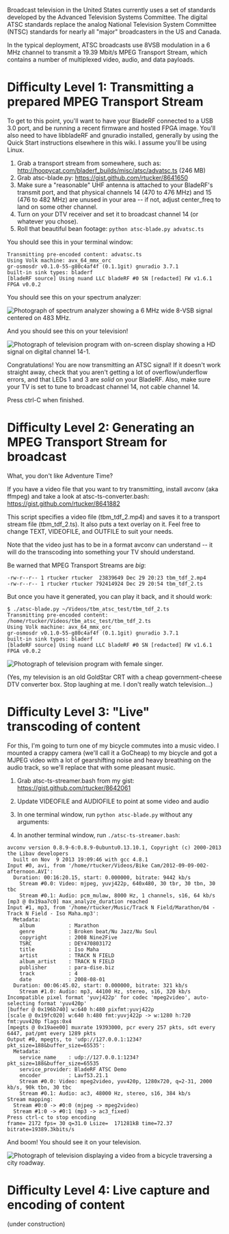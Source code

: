 Broadcast television in the United States currently uses a set of standards developed by the Advanced Television Systems Committee.  The digital ATSC standards replace the analog National Television System Committee (NTSC) standards for nearly all "major" broadcasters in the US and Canada.

In the typical deployment, ATSC broadcasts use 8VSB modulation in a 6 MHz channel to transmit a 19.39 Mbit/s MPEG Transport Stream, which contains a number of multiplexed video, audio, and data payloads.

# Difficulty Level 1: Transmitting a prepared MPEG Transport Stream

To get to this point, you'll want to have your BladeRF connected to a USB 3.0 port, and be running a recent firmware and hosted FPGA image.  You'll also need to have libbladeRF and gnuradio installed, generally by using the Quick Start instructions elsewhere in this wiki.  I assume you'll be using Linux.

1. Grab a transport stream from somewhere, such as: http://hoopycat.com/bladerf_builds/misc/atsc/advatsc.ts (246 MB)
2. Grab atsc-blade.py: https://gist.github.com/rtucker/8641650
3. Make sure a "reasonable" UHF antenna is attached to your BladeRF's transmit port, and that physical channels 14 (470 to 476 MHz) and 15 (476 to 482 MHz) are unused in your area -- if not, adjust center_freq to land on some other channel.
4. Turn on your DTV receiver and set it to broadcast channel 14 (or whatever you chose).
5. Roll that beautiful bean footage: ```python atsc-blade.py advatsc.ts```

You should see this in your terminal window:

```
Transmitting pre-encoded content: advatsc.ts
Using Volk machine: avx_64_mmx_orc
gr-osmosdr v0.1.0-55-g80c4af4f (0.1.1git) gnuradio 3.7.1
built-in sink types: bladerf 
[bladeRF source] Using nuand LLC bladeRF #0 SN [redacted] FW v1.6.1 FPGA v0.0.2
```

You should see this on your spectrum analyzer:

![Photograph of spectrum analyzer showing a 6 MHz wide 8-VSB signal centered on 483 MHz.](http://hoopycat.com/bladerf_builds/misc/atsc/atsc-1.jpg)

And you should see this on your television!

![Photograph of television program with on-screen display showing a HD signal on digital channel 14-1.](http://hoopycat.com/bladerf_builds/misc/atsc/atsc-2.jpg)

Congratulations!  You are now transmitting an ATSC signal!  If it doesn't work straight away, check that you aren't getting a lot of overflow/underflow errors, and that LEDs 1 and 3 are *solid* on your BladeRF.  Also, make sure your TV is set to tune to broadcast channel 14, not cable channel 14.

Press ctrl-C when finished.

# Difficulty Level 2: Generating an MPEG Transport Stream for broadcast

What, you don't like Adventure Time?

If you have a video file that you want to try transmitting, install avconv (aka ffmpeg) and take a look at atsc-ts-converter.bash: https://gist.github.com/rtucker/8641882

This script specifies a video file (tbm_tdf_2.mp4) and saves it to a transport stream file (tbm_tdf_2.ts).  It also puts a text overlay on it.  Feel free to change TEXT, VIDEOFILE, and OUTFILE to suit your needs.

Note that the video just has to be in a format avconv can understand -- it will do the transcoding into something your TV should understand.

Be warned that MPEG Transport Streams are *big*:

```
-rw-r--r-- 1 rtucker rtucker  23839649 Dec 29 20:23 tbm_tdf_2.mp4
-rw-r--r-- 1 rtucker rtucker 792414924 Dec 29 20:54 tbm_tdf_2.ts
```

But once you have it generated, you can play it back, and it should work:

```
$ ./atsc-blade.py ~/Videos/tbm_atsc_test/tbm_tdf_2.ts 
Transmitting pre-encoded content: /home/rtucker/Videos/tbm_atsc_test/tbm_tdf_2.ts
Using Volk machine: avx_64_mmx_orc
gr-osmosdr v0.1.0-55-g80c4af4f (0.1.1git) gnuradio 3.7.1
built-in sink types: bladerf 
[bladeRF source] Using nuand LLC bladeRF #0 SN [redacted] FW v1.6.1 FPGA v0.0.2
```

![Photograph of television program with female singer.](http://hoopycat.com/bladerf_builds/misc/atsc/atsc-3.jpg)

(Yes, my television is an old GoldStar CRT with a cheap government-cheese DTV converter box.  Stop laughing at me.  I don't really watch television...)

# Difficulty Level 3: "Live" transcoding of content

For this, I'm going to turn one of my bicycle commutes into a music video.  I mounted a crappy camera (we'll call it a GoCheap) to my bicycle and got a MJPEG video with a lot of gearshifting noise and heavy breathing on the audio track, so we'll replace that with some pleasant music.

1. Grab atsc-ts-streamer.bash from my gist: https://gist.github.com/rtucker/8642061
2. Update VIDEOFILE and AUDIOFILE to point at some video and audio
3. In one terminal window, run ```python atsc-blade.py``` without any arguments:

4. In another terminal window, run ```./atsc-ts-streamer.bash```:

```
avconv version 0.8.9-6:0.8.9-0ubuntu0.13.10.1, Copyright (c) 2000-2013 the Libav developers
  built on Nov  9 2013 19:09:46 with gcc 4.8.1
Input #0, avi, from '/home/rtucker/Videos/Bike Cam/2012-09-09-002-afternoon.AVI':
  Duration: 00:16:20.15, start: 0.000000, bitrate: 9442 kb/s
    Stream #0.0: Video: mjpeg, yuvj422p, 640x480, 30 tbr, 30 tbn, 30 tbc
    Stream #0.1: Audio: pcm_mulaw, 8000 Hz, 1 channels, s16, 64 kb/s
[mp3 @ 0x19aa7c0] max_analyze_duration reached
Input #1, mp3, from '/home/rtucker/Music/Track N Field/Marathon/04 - Track N Field - Iso Maha.mp3':
  Metadata:
    album           : Marathon
    genre           : Broken beat/Nu Jazz/Nu Soul
    copyright       : 2008 Nine2Five
    TSRC            : DEY470803172
    title           : Iso Maha
    artist          : TRACK N FIELD
    album_artist    : TRACK N FIELD
    publisher       : para-dise.biz
    track           : 4
    date            : 2008-08-01
  Duration: 00:06:45.02, start: 0.000000, bitrate: 321 kb/s
    Stream #1.0: Audio: mp3, 44100 Hz, stereo, s16, 320 kb/s
Incompatible pixel format 'yuvj422p' for codec 'mpeg2video', auto-selecting format 'yuv420p'
[buffer @ 0x196b740] w:640 h:480 pixfmt:yuvj422p
[scale @ 0x19fc020] w:640 h:480 fmt:yuvj422p -> w:1280 h:720 fmt:yuv420p flags:0x4
[mpegts @ 0x19aee00] muxrate 19393000, pcr every 257 pkts, sdt every 6447, pat/pmt every 1289 pkts
Output #0, mpegts, to 'udp://127.0.0.1:1234?pkt_size=188&buffer_size=65535':
  Metadata:
    service_name    : udp://127.0.0.1:1234?pkt_size=188&buffer_size=65535
    service_provider: BladeRF ATSC Demo
    encoder         : Lavf53.21.1
    Stream #0.0: Video: mpeg2video, yuv420p, 1280x720, q=2-31, 2000 kb/s, 90k tbn, 30 tbc
    Stream #0.1: Audio: ac3, 48000 Hz, stereo, s16, 384 kb/s
Stream mapping:
  Stream #0:0 -> #0:0 (mjpeg -> mpeg2video)
  Stream #1:0 -> #0:1 (mp3 -> ac3_fixed)
Press ctrl-c to stop encoding
frame= 2172 fps= 30 q=31.0 Lsize=  171281kB time=72.37 bitrate=19389.3kbits/s 
```

And boom!  You should see it on your television.

![Photograph of television displaying a video from a bicycle traversing a city roadway.](http://hoopycat.com/bladerf_builds/misc/atsc/atsc-4.jpg)

# Difficulty Level 4: Live capture and encoding of content

(under construction)
